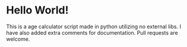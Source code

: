 # Hello World!

This is a age calculator script made in python utilizing no external libs. I have also added extra comments for documentation. Pull requests are welcome.
